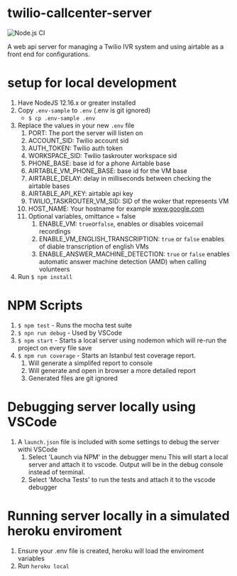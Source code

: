 # twilio-callcenter-server

![Node.js CI](https://github.com/MutualAidNYC/twilio-server/workflows/Node.js%20CI/badge.svg)

A web api server for managing a Twilio IVR system and using airtable as a front end for configurations.

# setup for local development

1. Have NodeJS 12.16.x or greater installed
2. Copy `.env-sample` to `.env` (.env is git ignored)
   - `$ cp .env-sample .env`
3. Replace the values in your new `.env` file
   1. PORT: The port the server will listen on
   2. ACCOUNT_SID: Twilio account sid
   3. AUTH_TOKEN: Twilio auth token
   4. WORKSPACE_SID: Twilio taskrouter workspace sid
   5. PHONE_BASE: base id for a phone Airtable base
   6. AIRTABLE_VM_PHONE_BASE: base id for the VM base
   7. AIRTABLE_DELAY: delay in milliseconds between checking the airtable bases
   8. AIRTABLE_API_KEY: airtable api key
   9. TWILIO_TASKROUTER_VM_SID: SID of the woker that represents VM
   10. HOST_NAME: Your hostname for example www.google.com
   11. Optional variables, omittance = false
       1. ENABLE_VM: `true`or`false`, enables or disables voicemail recordings
       2. ENABLE_VM_ENGLISH_TRANSCRIPTION: `true` or `false` enables of diable transcription of english VMs
       3. ENABLE_ANSWER_MACHINE_DETECTION: `true` or `false` enables automatic answer machine detection (AMD) when calling volunteers
4. Run `$ npm install`

# NPM Scripts

1. `$ npm test` - Runs the mocha test suite
2. `$ npn run debug` - Used by VSCode
3. `$ npm start` - Starts a local server using nodemon which will re-run the project on every file save
4. `$ npm run coverage` - Starts an Istanbul test coverage report.
   1. Will generate a simplifed report to console
   2. Will generate and open in browser a more detailed report
   3. Generated files are git ignored

# Debugging server locally using VSCode

1. A `launch.json` file is included with some settings to debug the server withi
   VSCode
   1. Select 'Launch via NPM' in the debugger menu This will start a local server and attach it to vscode. Output will be in the debug console instead
      of terminal.
   2. Select 'Mocha Tests' to run the tests and attach it to the vscode debugger

# Running server locally in a simulated heroku enviroment

1. Ensure your .env file is created, heroku will load the enviroment variables
2. Run `heroku local`

